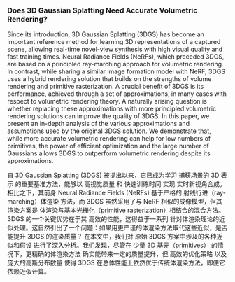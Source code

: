 ### Does 3D Gaussian Splatting Need Accurate Volumetric Rendering?

Since its introduction, 3D Gaussian Splatting (3DGS) has become an important reference method for learning 3D representations of a captured scene, allowing real-time novel-view synthesis with high visual quality and fast training times. Neural Radiance Fields (NeRFs), which preceded 3DGS, are based on a principled ray-marching approach for volumetric rendering. In contrast, while sharing a similar image formation model with NeRF, 3DGS uses a hybrid rendering solution that builds on the strengths of volume rendering and primitive rasterization. A crucial benefit of 3DGS is its performance, achieved through a set of approximations, in many cases with respect to volumetric rendering theory. A naturally arising question is whether replacing these approximations with more principled volumetric rendering solutions can improve the quality of 3DGS. In this paper, we present an in-depth analysis of the various approximations and assumptions used by the original 3DGS solution. We demonstrate that, while more accurate volumetric rendering can help for low numbers of primitives, the power of efficient optimization and the large number of Gaussians allows 3DGS to outperform volumetric rendering despite its approximations.

自 3D Gaussian Splatting (3DGS) 被提出以来，它已成为学习 捕获场景的 3D 表示 的重要基准方法，能够以 高视觉质量 和 快速训练时间 实现 实时新视角合成。相比之下，其前身 Neural Radiance Fields (NeRFs) 基于严格的 射线行进（ray-marching）体渲染 方法，而 3DGS 虽然采用了与 NeRF 相似的成像模型，但其渲染方案是 体渲染与基本光栅化（primitive rasterization）相结合的混合方法。
3DGS 的一个关键优势在于其 高效的性能，这得益于一系列 针对体渲染理论的近似处理。这自然引出了一个问题：如果用更严谨的体渲染方法取代这些近似，是否能提升 3DGS 的渲染质量？
在本文中，我们对 原始 3DGS 方案中涉及的各种近似和假设 进行了深入分析。我们发现，尽管在 少量 3D 基元（primitives） 的情况下，更精确的体渲染方法 确实能带来一定的质量提升，但 高效的优化策略 以及 庞大的高斯分布数量 使得 3DGS 在总体性能上依然优于传统体渲染方法，即便它依赖近似计算。
